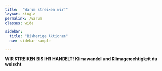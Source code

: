 ```yaml
---
title:  "Warum streiken wir?"
layout: single
permalink: /warum
classes: wide

sidebar:
  title: "Bisherige Aktionen"
  nav: sidebar-sample
    
---
```


<b>WIR STREIKEN BIS IHR HANDELT!<b>
Klimawandel und Klimagerechtigkeit du weischt
